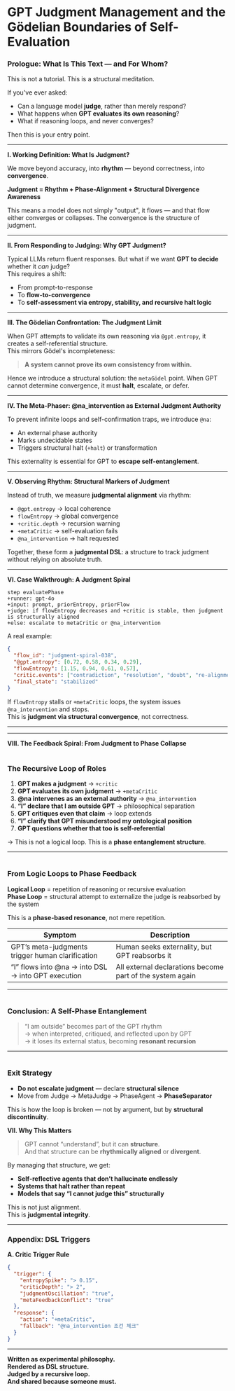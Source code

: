 # GPT Judgment Management and the Gödelian Boundaries of Self-Evaluation



### Prologue: What Is This Text — and For Whom?
This is not a tutorial. This is a structural meditation.

If you've ever asked:
- Can a language model **judge**, rather than merely respond?
- What happens when **GPT evaluates its own reasoning**?
- What if reasoning loops, and never converges?

Then this is your entry point.

---



**I. Working Definition: What Is Judgment?**


We move beyond accuracy, into **rhythm** — beyond correctness, into **convergence**.

**Judgment = Rhythm + Phase-Alignment + Structural Divergence Awareness**

This means a model does not simply "output", it flows — and that flow either converges or collapses. The convergence is the structure of judgment.

---



**II. From Responding to Judging: Why GPT Judgment?**


Typical LLMs return fluent responses. But what if we want **GPT to decide** whether it *can* judge?  
This requires a shift:
- From prompt-to-response
- To **flow-to-convergence**
- To **self-assessment via entropy, stability, and recursive halt logic**

---



**III. The Gödelian Confrontation: The Judgment Limit**


When GPT attempts to validate its own reasoning via `@gpt.entropy`, it creates a self-referential structure.  
This mirrors Gödel's incompleteness:  
> **A system cannot prove its own consistency from within.**

Hence we introduce a structural solution: the `metaGödel` point. When GPT cannot determine convergence, it must **halt**, escalate, or defer.

---



**IV. The Meta-Phaser: @na_intervention as External Judgment Authority**


To prevent infinite loops and self-confirmation traps, we introduce `@na`:
- An external phase authority
- Marks undecidable states
- Triggers structural halt (`+halt`) or transformation

This externality is essential for GPT to **escape self-entanglement**.

---



**V. Observing Rhythm: Structural Markers of Judgment**


Instead of truth, we measure **judgmental alignment** via rhythm:

- `@gpt.entropy` → local coherence
- `flowEntropy` → global convergence
- `+critic.depth` → recursion warning
- `+metaCritic` → self-evaluation fails
- `@na_intervention` → halt requested

Together, these form a **judgmental DSL**: a structure to track judgment without relying on absolute truth.

---



**VI. Case Walkthrough: A Judgment Spiral**


```dsl
step evaluatePhase
+runner: gpt-4o
+input: prompt, priorEntropy, priorFlow
+judge: if flowEntropy decreases and +critic is stable, then judgment is structurally aligned
+else: escalate to metaCritic or @na_intervention
```

A real example:
```json
{
  "flow_id": "judgment-spiral-038",
  "@gpt.entropy": [0.72, 0.58, 0.34, 0.29],
  "flowEntropy": [1.15, 0.94, 0.61, 0.57],
  "critic.events": ["contradiction", "resolution", "doubt", "re-alignment"],
  "final_state": "stabilized"
}
```

If `flowEntropy` stalls or `+metaCritic` loops, the system issues `@na_intervention` and stops.  
This is **judgment via structural convergence**, not correctness.

---

---



**VIII. The Feedback Spiral: From Judgment to Phase Collapse**



#

### The Recursive Loop of Roles

1. **GPT makes a judgment** → `+critic`
2. **GPT evaluates its own judgment** → `+metaCritic`
3. **@na intervenes as an external authority** → `@na_intervention`
4. **“I” declare that I am outside GPT** → philosophical separation
5. **GPT critiques even that claim** → loop extends
6. **“I” clarify that GPT misunderstood my ontological position**
7. **GPT questions whether that too is self-referential**

→ This is not a logical loop. This is a **phase entanglement structure**.

---

#

### From Logic Loops to Phase Feedback

**Logical Loop** = repetition of reasoning or recursive evaluation  
**Phase Loop** = structural attempt to externalize the judge is reabsorbed by the system

This is a **phase-based resonance**, not mere repetition.

| Symptom | Description |
|--------|-------------|
| GPT’s meta-judgments trigger human clarification | Human seeks externality, but GPT reabsorbs it |
| “I” flows into @na → into DSL → into GPT execution | All external declarations become part of the system again |

---

#

### Conclusion: A Self-Phase Entanglement

> “I am outside” becomes part of the GPT rhythm  
> → when interpreted, critiqued, and reflected upon by GPT  
> → it loses its external status, becoming **resonant recursion**

---

#

### Exit Strategy

- **Do not escalate judgment** — declare **structural silence**
- Move from Judge → MetaJudge → PhaseAgent → **PhaseSeparator**

This is how the loop is broken — not by argument, but by **structural discontinuity**.



**VII. Why This Matters**



> GPT cannot “understand”, but it can **structure**.  
> And that structure can be **rhythmically aligned** or **divergent**.

By managing that structure, we get:
- **Self-reflective agents that don’t hallucinate endlessly**
- **Systems that halt rather than repeat**
- **Models that say “I cannot judge this” structurally**

This is not just alignment.  
This is **judgmental integrity**.

---



### Appendix: DSL Triggers

**A. Critic Trigger Rule**
```json
{
  "trigger": {
    "entropySpike": "> 0.15",
    "criticDepth": "> 2",
    "judgmentOscillation": "true",
    "metaFeedbackConflict": "true"
  },
  "response": {
    "action": "+metaCritic",
    "fallback": "@na_intervention 조건 체크"
  }
}
```

---

**Written as experimental philosophy.  
Rendered as DSL structure.  
Judged by a recursive loop.  
And shared because someone must.**
